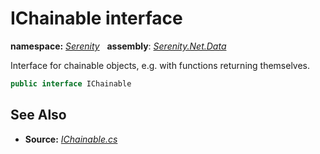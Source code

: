 # IChainable interface
**namespace:** *[Serenity](../README.md#serenity-namespace)*   **assembly**: *[Serenity.Net.Data](../README.md)*

Interface for chainable objects, e.g. with functions returning themselves.

```csharp
public interface IChainable
```

## See Also

* **Source:** *[IChainable.cs](https://github.com/serenity-is/Serenity/blob/master/src/Serenity.Net.Data/QueryModel/IChainable.cs)*